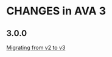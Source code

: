 # CHANGES in AVA 3

## 3.0.0

<!-- @TODO neoddish: update url after new site deploy -->
[Migrating from v2 to v3](todo) 
